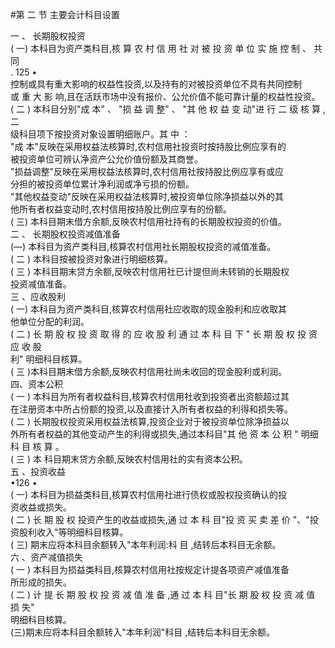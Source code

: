 #第 二 节 主要会计科目设置
<p>一 、 长期股权投资<br />
( 一) 本科目为资产类科目,核 算 农 村 信 用 社 对 被 投 资 单 位 实 施 控 制 、 共同<br />
. 125 •<br />
控制或具有重大影响的权益性投资,以及持有的对被投资单位不具有共同控制<br />
或 重 大 影 响,且在活跃市场中没有报价、公允价值不能可靠计量的权益性投资。<br />
( 二 ) 本科目分别"成 本" 、 "损 益 调 整" 、 "其 他 权 益 变 动"进 行 二 级 核 算 ,二<br />
级科目项下按投资对象设置明细账户。其 中 ：<br />
"成 本"反映在采用权益法核算时,农村信用社投资时按持股比例应享有的<br />
被投资单位可辨认净资产公允价值份额及其商誉。<br />
"损益调整"反映在采用权益法核算时,农村信用社按持股比例应享有或应<br />
分担的被投资单位累计净利润或净亏损的份额。<br />
"其他权益变动"反映在采用权益法核算时,被投资单位除净损益以外的其<br />
他所有者权益变动时,农村信用按持股比例应享有的份额。<br />
( 三) 本科目期末借方余额,反映农村信用社持有的长期股权投资的价值。<br />
二 、 长期股权投资减值准备<br />
(—) 本科目为资产类科目,核算农村信用社长期股权投资的减值准备。<br />
( 二 ) 本科目按被投资对象进行明细核算。<br />
( 三 ) 本科目期末贷方余额,反映农村信用社已计提但尚未转销的长期股权<br />
投资减值准备。<br />
三 、应收股利<br />
( 一) 本科目为资产类科目,核算农村信用社应收取的现金股利和应收取其<br />
他单位分配的利润。<br />
( 二 ) 长 期 股 权 投 资 取 得 的 应 收 股 利 通 过 本 科 目 下 " 长 期 股 权 投 资 应 收 股<br />
利" 明细科目核算。<br />
( 三 )本科目期末借方余额,反映农村信用社尚未收回的现金股利或利润。<br />
四、资本公积<br />
( 一 ) 本科目为所有者权益科目,核算农村信用社收到投资者出资额超过其<br />
在注册资本中所占份额的投资,以及直接计入所有者权益的利得和损失等。<br />
( 二 ) 长期股权投资采用权益法核算,投资企业对于被投资单位除净损益以<br />
外所有者权益的其他变动产生的利得或损失,通过本科目"其 他 资 本 公 积 " 明细<br />
科 目 核 算 。<br />
( 三 ) 本 科目期末贷方余额,反映农村信用社的实有资本公积。<br />
五 、投资收益<br />
•126 •<br />
( 一) 本科目为损益类科目,核算农村信用社进行债权或股权投资确认的投<br />
资收益或损失。<br />
( 二 ) 长 期 股 权 投资产生的收益或损失,通 过 本 科 目"投 资 买 卖 差 价 "、"投<br />
资股利收入"等明细科目核算。<br />
( 三) 期末应将本科目余额转入"本年利润:科 目 ,结转后本科目无余额。<br />
六 、资产减值损失<br />
( 一 ) 本科目为损益类科目,核算农村信用社按规定计提各项资产减值准备<br />
所形成的损失。<br />
( 二 ) 计 提 长 期 股 权 投 资 减 值 准 备 ,通 过 本 科 目"长 期 股 权 投 资 减 值 损 失"<br />
明细科目核算。<br />
(三)期末应将本科目余额转入"本年利润"科目 ,结转后本科目无余额。</p>